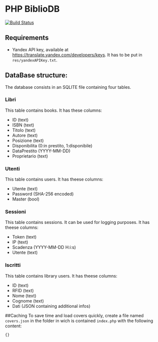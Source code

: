 # PHP BiblioDB
[![Build Status](https://status.continuousphp.com/git-hub/eutampieri/PHPBiblioDB?token=832985bb-3510-4872-ab91-435951b5a04a)](https://continuousphp.com/git-hub/eutampieri/PHPBiblioDB)

## Requirements
* Yandex API key, available at https://translate.yandex.com/developers/keys. It has to be put in `res/yandexAPIKey.txt`.

## DataBase structure:

The database consists in an SQLITE file containing four tables.

### Libri

This table contains books. It has these columns:
* ID (text)
* ISBN (text)
* Titolo (text)
* Autore (text)
* Posizione (text)
* Disponibilita (0:in prestito, 1:disponibile)
* DataPrestito (YYYY-MM-DD)
* Proprietario (text)

### Utenti

This table contains users. It has theese columns:
* Utente (text)
* Password (SHA-256 encoded)
* Master (bool)

### Sessioni

This table contains sessions. It can be used for logging purposes. It has theese columns:
* Token (text)
* IP (text)
* Scadenza (YYYY-MM-DD H:i:s)
* Utente (text)

### Iscritti

This table contains library users. It has theese columns:
* ID (text)
* RFID (text)
* Nome (text)
* Cognome (text)
* Dati (JSON containing additional infos)

##Caching
To save time and load covers quickly, create a file named `covers.json` in the
folder in wich is contained `index.php` with the following content:
```
{}
```
